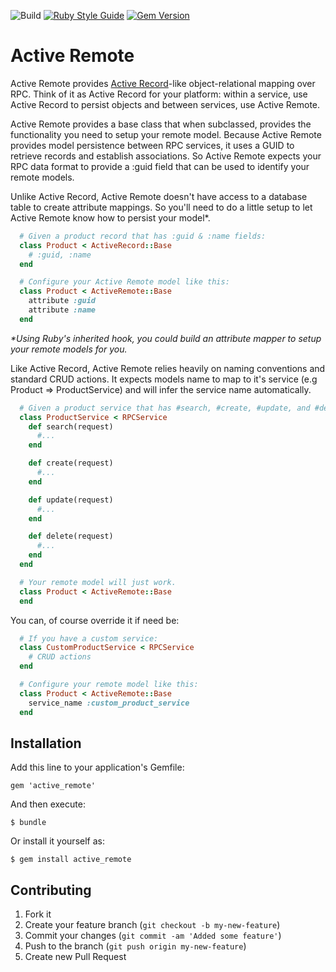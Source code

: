 ![Build](https://github.com/liveh2o/active_remote/actions/workflows/main.yml/badge.svg)
[![Ruby Style Guide](https://img.shields.io/badge/code_style-standard-brightgreen.svg)](https://github.com/standardrb/standard)
[![Gem Version](https://badge.fury.io/rb/standard.svg)](https://rubygems.org/gems/active_remote)

# Active Remote

Active Remote provides [Active Record](https://github.com/rails/rails/tree/master/activerecord)-like object-relational mapping over RPC. Think of it as Active Record for your platform: within a service, use Active Record to persist objects and between services, use Active Remote.

Active Remote provides a base class that when subclassed, provides the functionality you need to setup your remote model. Because Active Remote provides model persistence between RPC services, it uses a GUID to retrieve records and establish associations. So Active Remote expects your RPC data format to provide a :guid field that can be used to identify your remote models.

Unlike Active Record, Active Remote doesn't have access to a database table to create attribute mappings. So you'll need to do a little setup to let Active Remote know how to persist your model\*.

```Ruby
  # Given a product record that has :guid & :name fields:
  class Product < ActiveRecord::Base
    # :guid, :name
  end

  # Configure your Active Remote model like this:
  class Product < ActiveRemote::Base
    attribute :guid
    attribute :name
  end
```

_\*Using Ruby's inherited hook, you could build an attribute mapper to setup your remote models for you._

Like Active Record, Active Remote relies heavily on naming conventions and standard CRUD actions. It expects models name to map to it's service (e.g Product => ProductService) and will infer the service name automatically.

```Ruby
  # Given a product service that has #search, #create, #update, and #delete endpoints
  class ProductService < RPCService
    def search(request)
      #...
    end

    def create(request)
      #...
    end

    def update(request)
      #...
    end

    def delete(request)
      #...
    end
  end

  # Your remote model will just work.
  class Product < ActiveRemote::Base
  end
```

You can, of course override it if need be:

```Ruby
  # If you have a custom service:
  class CustomProductService < RPCService
    # CRUD actions
  end

  # Configure your remote model like this:
  class Product < ActiveRemote::Base
    service_name :custom_product_service
  end
```

## Installation

Add this line to your application's Gemfile:

    gem 'active_remote'

And then execute:

    $ bundle

Or install it yourself as:

    $ gem install active_remote

## Contributing

1. Fork it
2. Create your feature branch (`git checkout -b my-new-feature`)
3. Commit your changes (`git commit -am 'Added some feature'`)
4. Push to the branch (`git push origin my-new-feature`)
5. Create new Pull Request
